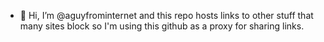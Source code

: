- 👋 Hi, I’m @aguyfrominternet and this repo hosts links to other stuff that many sites block so I'm using this github as a proxy for sharing links.

